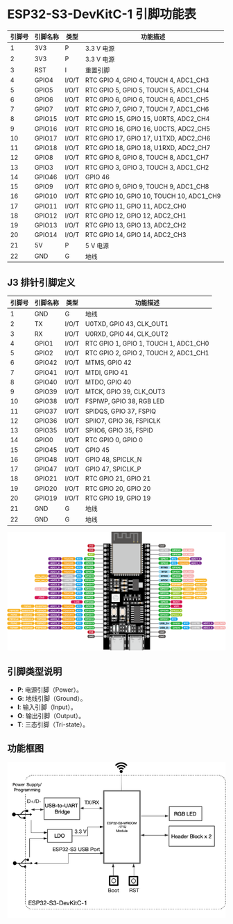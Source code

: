 
# ESP32-S3-DevKitC-1 引脚功能表

| 引脚号 | 引脚名称   | 类型  | 功能描述                                     |
|--------|------------|-------|----------------------------------------------|
| 1      | 3V3        | P     | 3.3 V 电源                                   |
| 2      | 3V3        | P     | 3.3 V 电源                                   |
| 3      | RST        | I     | 重置引脚                                     |
| 4      | GPIO4      | I/O/T | RTC GPIO 4, GPIO 4, TOUCH 4, ADC1_CH3       |
| 5      | GPIO5      | I/O/T | RTC GPIO 5, GPIO 5, TOUCH 5, ADC1_CH4       |
| 6      | GPIO6      | I/O/T | RTC GPIO 6, GPIO 6, TOUCH 6, ADC1_CH5       |
| 7      | GPIO7      | I/O/T | RTC GPIO 7, GPIO 7, TOUCH 7, ADC1_CH6       |
| 8      | GPIO15     | I/O/T | RTC GPIO 15, GPIO 15, U0RTS, ADC2_CH4       |
| 9      | GPIO16     | I/O/T | RTC GPIO 16, GPIO 16, U0CTS, ADC2_CH5       |
| 10     | GPIO17     | I/O/T | RTC GPIO 17, GPIO 17, U1TXD, ADC2_CH6       |
| 11     | GPIO18     | I/O/T | RTC GPIO 18, GPIO 18, U1RXD, ADC2_CH7       |
| 12     | GPIO8      | I/O/T | RTC GPIO 8, GPIO 8, TOUCH 8, ADC1_CH7       |
| 13     | GPIO3      | I/O/T | RTC GPIO 3, GPIO 3, TOUCH 3, ADC1_CH2       |
| 14     | GPIO46     | I/O/T | GPIO 46                                      |
| 15     | GPIO9      | I/O/T | RTC GPIO 9, GPIO 9, TOUCH 9, ADC1_CH8       |
| 16     | GPIO10     | I/O/T | RTC GPIO 10, GPIO 10, TOUCH 10, ADC1_CH9    |
| 17     | GPIO11     | I/O/T | RTC GPIO 11, GPIO 11, ADC2_CH0               |
| 18     | GPIO12     | I/O/T | RTC GPIO 12, GPIO 12, ADC2_CH1               |
| 19     | GPIO13     | I/O/T | RTC GPIO 13, GPIO 13, ADC2_CH2               |
| 20     | GPIO14     | I/O/T | RTC GPIO 14, GPIO 14, ADC2_CH3               |
| 21     | 5V         | P     | 5 V 电源                                     |
| 22     | GND        | G     | 地线                                         |

## J3 排针引脚定义

| 引脚号 | 引脚名称   | 类型  | 功能描述                                     |
|--------|------------|-------|----------------------------------------------|
| 1      | GND        | G     | 地线                                         |
| 2      | TX         | I/O/T | U0TXD, GPIO 43, CLK_OUT1                    |
| 3      | RX         | I/O/T | U0RXD, GPIO 44, CLK_OUT2                    |
| 4      | GPIO1      | I/O/T | RTC GPIO 1, GPIO 1, TOUCH 1, ADC1_CH0      |
| 5      | GPIO2      | I/O/T | RTC GPIO 2, GPIO 2, TOUCH 2, ADC1_CH1      |
| 6      | GPIO42     | I/O/T | MTMS, GPIO 42                                |
| 7      | GPIO41     | I/O/T | MTDI, GPIO 41                                |
| 8      | GPIO40     | I/O/T | MTDO, GPIO 40                                |
| 9      | GPIO39     | I/O/T | MTCK, GPIO 39, CLK_OUT3                     |
| 10     | GPIO38     | I/O/T | FSPIWP, GPIO 38, RGB LED                    |
| 11     | GPIO37     | I/O/T | SPIDQS, GPIO 37, FSPIQ                      |
| 12     | GPIO36     | I/O/T | SPIIO7, GPIO 36, FSPICLK                    |
| 13     | GPIO35     | I/O/T | SPIIO6, GPIO 35, FSPID                      |
| 14     | GPIO0      | I/O/T | RTC GPIO 0, GPIO 0                           |
| 15     | GPIO45     | I/O/T | GPIO 45                                      |
| 16     | GPIO48     | I/O/T | GPIO 48, SPICLK_N                            |
| 17     | GPIO47     | I/O/T | GPIO 47, SPICLK_P                            |
| 18     | GPIO21     | I/O/T | RTC GPIO 21, GPIO 21                        |
| 19     | GPIO20     | I/O/T | RTC GPIO 20, GPIO 20                        |
| 20     | GPIO19     | I/O/T | RTC GPIO 19, GPIO 19                        |
| 21     | GND        | G     | 地线                                         |
| 22     | GND        | G     | 地线                                         |
![Img](./media/img-20250318162525.png)

## 引脚类型说明

- **P**: 电源引脚（Power）。
- **G**: 地线引脚（Ground）。
- **I**: 输入引脚（Input）。
- **O**: 输出引脚（Output）。
- **T**: 三态引脚（Tri-state）。

## 功能框图

![](./media/img-20250318162746.png)

